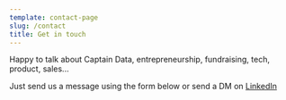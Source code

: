 ```yaml
---
template: contact-page
slug: /contact
title: Get in touch
---
```

Happy to talk about Captain Data, entrepreneurship, fundraising, tech, product, sales...

Just send us a message using the form below or send a DM on [LinkedIn](https://linkedin.com/in/guillaumeodier)